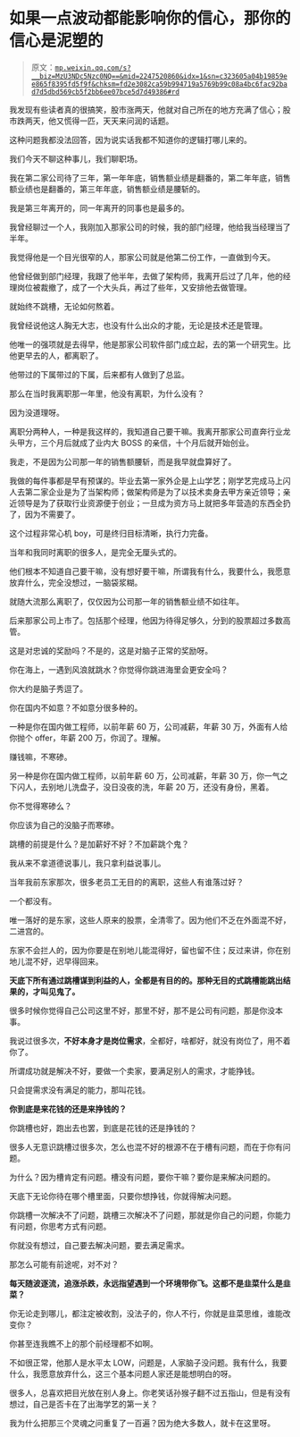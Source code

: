 # 如果一点波动都能影响你的信心，那你的信心是泥塑的

> 原文：[`mp.weixin.qq.com/s?__biz=MzU3NDc5Nzc0NQ==&mid=2247520860&idx=1&sn=c323605a04b19859ee865f8395fd5f9f&chksm=fd2e3082ca59b994719a5769b99c08a4bc6fac92bad7d5dbd569cb5f2bb6ee07bce5d7d49386#rd`](http://mp.weixin.qq.com/s?__biz=MzU3NDc5Nzc0NQ==&mid=2247520860&idx=1&sn=c323605a04b19859ee865f8395fd5f9f&chksm=fd2e3082ca59b994719a5769b99c08a4bc6fac92bad7d5dbd569cb5f2bb6ee07bce5d7d49386#rd)

我发现有些读者真的很搞笑，股市涨两天，他就对自己所在的地方充满了信心；股市跌两天，他又慌得一匹，天天来问润的话题。

这种问题我都没法回答，因为说实话我都不知道你的逻辑打哪儿来的。

我们今天不聊这种事儿，我们聊职场。

我在第二家公司待了三年，第一年年底，销售额业绩是翻番的，第二年年底，销售额业绩也是翻番的，第三年年底，销售额业绩是腰斩的。

我是第三年离开的，同一年离开的同事也是最多的。

我曾经聊过一个人，我刚加入那家公司的时候，我的部门经理，他给我当经理当了半年。

我觉得他是一个目光很窄的人，那家公司就是他第二份工作，一直做到今天。

他曾经做到部门经理，我跟了他半年，去做了架构师，我离开后过了几年，他的经理岗位被裁撤了，成了一个大头兵，再过了些年，又安排他去做管理。

就始终不跳槽，无论如何熬着。

我曾经说他这人胸无大志，也没有什么出众的才能，无论是技术还是管理。

他唯一的强项就是去得早，他是那家公司软件部门成立起，去的第一个研究生。比他更早去的人，都离职了。

他带过的下属带过的下属，后来都有人做到了总监。

那么在当时我离职那一年里，他没有离职，为什么没有？

因为没道理呀。

离职分两种人，一种是我这样的，我知道自己要干嘛。我离开那家公司直奔行业龙头甲方，三个月后就成了业内大 BOSS 的亲信，十个月后就开始创业。

我走，不是因为公司那一年的销售额腰斩，而是我早就盘算好了。

我做的每件事都是早有预谋的。毕业去第一家外企是上山学艺；刚学艺完成马上闪人去第二家企业是为了当架构师；做架构师是为了以技术卖身去甲方亲近领导；亲近领导是为了获取行业资源便于创业；一旦成为资方马上就把多年营造的东西全扔了，因为不需要了。

这个过程非常心机 boy，可是终归目标清晰，执行力完备。

当年和我同时离职的很多人，是完全无厘头式的。

他们根本不知道自己要干嘛，没有想好要干嘛，所谓我有什么，我要什么，我愿意放弃什么，完全没想过，一脑袋浆糊。

就随大流那么离职了，仅仅因为公司那一年的销售额业绩不如往年。

后来那家公司上市了。包括那个经理，他因为待得足够久，分到的股票超过多数高管。

这是对忠诚的奖励吗？不是的，这是对脑子正常的奖励呀。

你在海上，一遇到风浪就跳水？你觉得你跳进海里会更安全吗？

你大约是脑子秀逗了。

你在国内不如意？不如意分很多种的。

一种是你在国内做工程师，以前年薪 60 万，公司减薪，年薪 30 万，外面有人给你抛个 offer，年薪 200 万，你润了。理解。

赚钱嘛，不寒碜。

另一种是你在国内做工程师，以前年薪 60 万，公司减薪，年薪 30 万，你一气之下闪人，去别地儿洗盘子，没日没夜的洗，年薪 20 万，还没有身份，黑着。

你不觉得寒碜么？

你应该为自己的没脑子而寒碜。

跳槽的前提是什么？是加薪好不好？不加薪跳个鬼？

我从来不拿道德说事儿，我只拿利益说事儿。

当年我前东家那次，很多老员工无目的的离职，这些人有谁落过好？

一个都没有。

唯一落好的是东家，这些人原来的股票，全清零了。因为他们不乏在外面混不好，二进宫的。

东家不会拦人的，因为你要是在别地儿能混得好，留也留不住；反过来讲，你在别地儿混不好，迟早得回来。

**天底下所有通过跳槽谋到利益的人，全都是有目的的。那种无目的式跳槽能跳出结果的，才叫见鬼了。**

很多时候你觉得自己公司这里不好，那里不好，那不是公司有问题，那是你没本事。

我说过很多次，**不好本身才是岗位需求**，全都好，啥都好，就没有岗位了，用不着你了。

所谓成功就是解决不好，要做一个卖家，要满足别人的需求，才能挣钱。

只会提需求没有满足的能力，那叫花钱。

**你到底是来花钱的还是来挣钱的？** 

你跳槽也好，跑出去也罢，到底是花钱的还是挣钱的？

很多人无意识跳槽过很多次，怎么也混不好的根源不在于槽有问题，而在于你有问题。

为什么？因为槽肯定有问题。槽没有问题，要你干嘛？要你是来解决问题的。

天底下无论你待在哪个槽里面，只要你想挣钱，你就得解决问题。

你跳槽一次解决不了问题，跳槽三次解决不了问题，那就是你自己的问题，你能力有问题，你思考方式有问题。

你就没有想过，自己要去解决问题，要去满足需求。

那怎么可能有前途呢，对不对？

**每天随波逐流，追涨杀跌，永远指望遇到一个环境带你飞。这都不是韭菜什么是韭菜？** 

你无论走到哪儿，都注定被收割，没法子的，你人不行，你就是韭菜思维，谁能改变你？

你甚至连我瞧不上的那个前经理都不如啊。

不如很正常，他那人是水平太 LOW，问题是，人家脑子没问题。我有什么，我要什么，我愿意放弃什么，这三个基本问题人家还是能想明白的呀。

很多人，总喜欢把目光放在别人身上。你老笑话孙猴子翻不过五指山，但是有没有想过，自己是否卡在了出海学艺的第一关？

我为什么把那三个灵魂之问重复了一百遍？因为绝大多数人，就卡在这里呀。